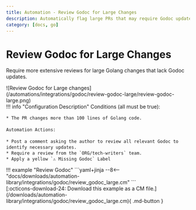 ```yaml
---
title: Automation - Review Godoc for Large Changes
description: Automatically flag large PRs that may require Godoc updates.
category: [docs, go]
---
```

# Review Godoc for Large Changes
<!-- --8<-- [start:example]-->

Require more extensive reviews for large Golang changes that lack Godoc updates.


<div class="automationImage" markdown="1">
![Review Godoc for Large changes](/automations/integrations/godoc/review-godoc-large/review-godoc-large.png)
</div>
<div class="automationDescription" markdown="1">
!!! info "Configuration Description"
    Conditions (all must be true):

    * The PR changes more than 100 lines of Golang code.

    Automation Actions:

    * Post a comment asking the author to review all relevant Godoc to identify necessary updates.
    * Require a review from the `ORG/tech-writers` team.
    * Apply a yellow `⚠️ Missing Godoc` Label


</div>
<div class="automationExample" markdown="1">
!!! example "Review Godoc"
    ```yaml+jinja
    --8<-- "docs/downloads/automation-library/integrations/godoc/review_godoc_large.cm"
    ```
    <div class="result" markdown>
      <span>
      [:octicons-download-24: Download this example as a CM file.](/downloads/automation-library/integrations/godoc/review_godoc_large.cm){ .md-button }
      </span>
    </div>
</div>
<!-- --8<-- [end:example]-->
